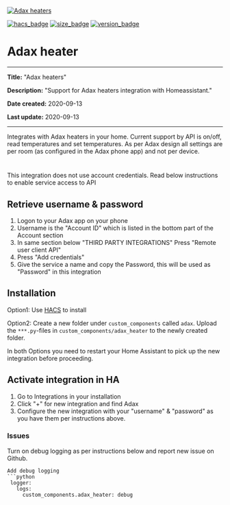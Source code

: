 [![Adax heaters](https://github.com/gjohansson-ST/adax_heater/blob/master/logo/logo.svg)](https://adax.no/)

[![hacs_badge](https://img.shields.io/badge/HACS-Custom-orange.svg?style=for-the-badge&cacheSeconds=3600)](https://github.com/custom-components/hacs)
[![size_badge](https://img.shields.io/github/repo-size/gjohansson-ST/adax_heater?style=for-the-badge&cacheSeconds=3600)](https://github.com/gjohansson-ST/adax_heater)
[![version_badge](https://img.shields.io/github/v/release/gjohansson-ST/adax_heater?label=Latest%20release&style=for-the-badge&cacheSeconds=3600)](https://github.com/gjohansson-ST/adax_heater)


# Adax heater

---
**Title:** "Adax heaters"

**Description:** "Support for Adax heaters integration with Homeassistant."

**Date created:** 2020-09-13

**Last update:** 2020-09-13

---

Integrates with Adax heaters in your home.
Current support by API is on/off, read temperatures and set temperatures.
As per Adax design all settings are per room (as configured in the Adax phone app) and not per device.

#

This integration does not use account credentials. Read below instructions to enable service access to API

## Retrieve username & password

1. Logon to your Adax app on your phone
2. Username is the "Account ID" which is listed in the bottom part of the Account section
3. In same section below "THIRD PARTY INTEGRATIONS" Press "Remote user client API"
4. Press "Add credentials"
5. Give the service a name and copy the Password, this will be used as "Password" in this integration

## Installation

Option1:
Use [HACS](https://hacs.xyz/) to install

Option2:
Create a new folder under `custom_components` called `adax`. Upload the `***.py`-files in `custom_components/adax_heater` to the newly created folder.

In both Options you need to restart your Home Assistant to pick up the new integration before proceeding.

## Activate integration in HA

1. Go to Integrations in your installation
2. Click "+" for new integration and find Adax
3. Configure the new integration with your "username" & "password" as you have them per instructions above.

### Issues

Turn on debug logging as per instructions below and report new issue on Github.

```
Add debug logging
```python
 logger:
   logs:
     custom_components.adax_heater: debug
```
